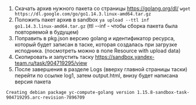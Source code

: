 1. Скачать архив нужного пакета со страницы https://golang.org/dl/ ```wget https://dl.google.com/go/go1.14.3.linux-amd64.tar.gz```
2. Положить пакет архив в sandbox ```ya upload --ttl inf go1.14.3.linux-amd64.tar.gz``` (ttl --inf - чтобы сборка пакета была повторяемой в будущем)
3. Поправить в pkg.json версию golang и идентификатор ресурса, который будет записан в таске, которая создалась при загрузке исподника. (посмотреть можно в поле Resource with upload data)
4. Скопировать и запустить таску https://sandbox.yandex-team.ru/task/904719295/view
5. После завершения в разделе Logs (вверху главной страницы таски) перейти по ссылке log1, затем output.html, внизу будет написана версия пакета

```Creating debian package yc-compute-golang version 1.15.8-sandbox-task-904719295.arc-revision-7896709```
